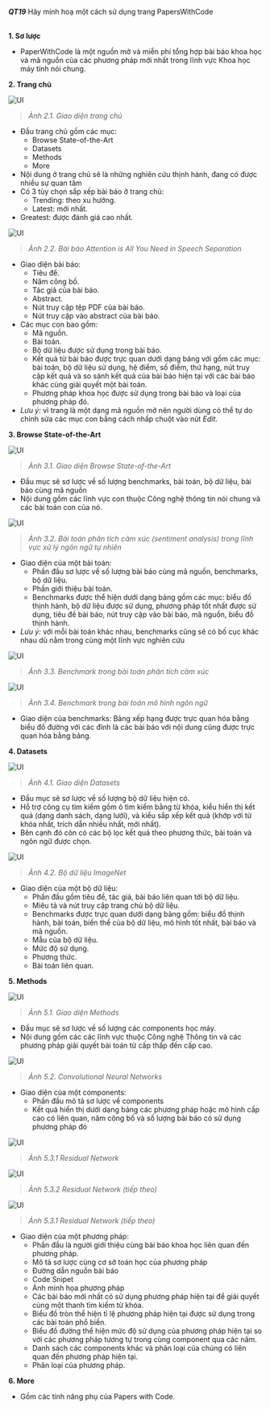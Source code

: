 ***QT19*** Hãy minh hoạ một cách sử dụng trang PapersWithCode <br/><br/>

**1. Sơ lược**

- PaperWithCode là một nguồn mở và miễn phí tổng hợp bài báo khoa học và mã nguồn của các phương pháp mới nhất trong lĩnh vực Khoa học máy tính nói chung.

**2. Trang chủ**

![UI](Week2/res/QT19_home.png)

> _Ảnh 2.1. Giao diện trang chủ_

- Đầu trang chủ gồm các mục:
  - Browse State-of-the-Art
  - Datasets
  - Methods
  - More
- Nội dung ở trang chủ sẽ là những nghiên cứu thịnh hành, đang có được nhiều sự quan tâm
- Có 3 tùy chọn sắp xếp bài báo ở trang chủ:
  - Trending: theo xu hướng.
  - Latest: mới nhất.
- Greatest: được đánh giá cao nhất.

![UI](Week2/res/QT19_pp.png)

> _Ảnh 2.2. Bài báo Attention is All You Need in Speech Separation_

- Giao diện bài báo:
  - Tiêu đề.
  - Năm công bố.
  - Tác giả của bài báo.
  - Abstract.
  - Nút truy cập tệp PDF của bài báo.
  - Nút truy cập vào abstract của bài báo.
- Các mục con bao gồm:
  - Mã nguồn.
  - Bài toán.
  - Bộ dữ liệu được sử dụng trong bài báo.
  - Kết quả từ bài báo được trực quan dưới dạng bảng với gồm các mục: bài toán, bộ dữ liệu sử dụng, hệ điểm, số điểm, thứ hạng, nút truy cập kết quả và so sánh kết quả của bài báo hiện tại với các bài báo khác cùng giải quyết một bài toán.
  - Phương pháp khoa học được sử dụng trong bài báo và loại của phương pháp đó.
- _Lưu ý:_ vì trang là một dạng mã nguồn mở nên người dùng có thể tự do chỉnh sửa các mục con bằng cách nhấp chuột vào nút _Edit_.

**3. Browse State-of-the-Art**

![UI](Week2/res/QT19_b_sota.png)

> _Ảnh 3.1. Giao diện Browse State-of-the-Art_

- Đầu mục sẽ sơ lược về số lượng benchmarks, bài toán, bộ dữ liệu, bài báo cùng mã nguồn
- Nội dung gồm các lĩnh vực con thuộc Công nghệ thông tin nói chung và các bài toán con của nó.

![UI](Week2/res/QT19_b_sota2.png)

> _Ảnh 3.2. Bài toán phân tích cảm xúc (sentiment analysis) trong lĩnh vực xử lý ngôn ngữ tự nhiên_

- Giao diện của một bài toán:
  - Phần đầu sơ lược về số lượng bài báo cùng mã nguồn, benchmarks, bộ dữ liệu.
  - Phần giới thiệu bài toán.
  - Benchmarks được thể hiện dưới dạng bảng gồm các mục: biểu đồ thịnh hành, bộ dữ liệu được sử dụng, phương pháp tốt nhất được sử dụng, tiêu đề bài báo, nút truy cập vào bài báo, mã nguồn, biểu đồ thịnh hành.
- _Lưu ý:_ với mỗi bài toán khác nhau, benchmarks cũng sẽ có bố cục khác nhau dù nằm trong cùng một lĩnh vực nghiên cứu

![UI](Week2/res/QT19_b_sota3.png)

> _Ảnh 3.3. Benchmark trong bài toán phân tích cảm xúc_

![UI](Week2/res/QT19_b_sota4.png)

> _Ảnh 3.4. Benchmark trong bài toán mô hình ngôn ngữ_

  - Giao diện của benchmarks: Bảng xếp hạng được trực quan hóa bằng biểu đồ đường với các đỉnh là các bài báo với nội dung cũng được trực quan hóa bằng bảng.

**4. Datasets**

![UI](Week2/res/QT19_d.png)

> _Ảnh 4.1. Giao diện Datasets_

- Đầu mục sẽ sơ lược về số lượng bộ dữ liệu hiện có.
- Hỗ trợ công cụ tìm kiếm gồm ô tìm kiếm bằng từ khóa, kiểu hiển thị kết quả (dạng danh sách, dạng lưới), và kiểu sắp xếp kết quả (khớp với từ khóa nhất, trích dẫn nhiều nhất, mới nhất).
- Bên cạnh đó còn có các bộ lọc kết quả theo phương thức, bài toán và ngôn ngữ được chọn.

![UI](Week2/res/QT19_d1.png)

> _Ảnh 4.2. Bộ dữ liệu ImageNet_

- Giao diện của một bộ dữ liệu:
  - Phần đầu gồm tiêu đề, tác giả, bài báo liên quan tới bộ dữ liệu.
  - Miêu tả và nút truy cập trang chủ bộ dữ liệu.
  - Benchmarks được trực quan dưới dạng bảng gồm: biểu đồ thịnh hành, bài toán, biến thể của bộ dữ liệu, mô hình tốt nhất, bài báo và mã nguồn.
  - Mẫu của bộ dữ liệu.
  - Mức độ sử dụng.
  - Phương thức.
  - Bài toán liên quan.

**5. Methods**

![UI](Week2/res/QT19_m.png)

> _Ảnh 5.1. Giao diện Methods_

- Đầu mục sẽ sơ lược về số lượng các components học máy.
- Nội dung gồm các các lĩnh vực thuộc Công nghệ Thông tin và các phương pháp giải quyết bài toán từ cấp thấp đến cấp cao.

![UI](Week2/res/QT19_m1.png)

> _Ảnh 5.2. Convolutional Neural Networks_

- Giao diện của một components:
  - Phần đầu mô tả sơ lược về components
  - Kết quả hiển thị dưới dạng bảng các phương pháp hoặc mô hình cấp cao có liên quan, năm công bố và số lượng bài báo có sử dụng phương pháp đó

![UI](Week2/res/QT19_m2.png)

> _Ảnh 5.3.1 Residual Network_

![UI](Week2/res/QT19_m3.png)

> _Ảnh 5.3.2 Residual Network (tiếp theo)_

![UI](Week2/res/QT19_m4.png)

> _Ảnh 5.3.1 Residual Network (tiếp theo)_

- Giao diện của một phương pháp:
  - Phần đầu là người giới thiệu cùng bài báo khoa học liên quan đến phương pháp.
  - Mô tả sơ lược cùng cơ sở toán học của phương pháp
  - Đường dẫn nguồn bài báo
  - Code Snipet
  - Ảnh minh họa phương pháp
  - Các bài báo mới nhất có sử dụng phương pháp hiện tại để giải quyết cùng một thanh tìm kiếm từ khóa.
  - Biểu đồ tròn thể hiện tỉ lệ phương pháp hiện tại được sử dụng trong các bài toán phổ biến.
  - Biểu đồ đường thể hiện mức độ sử dụng của phương pháp hiện tại so với các phương pháp tương tự trong cùng component qua các năm.
  - Danh sách các components khác và phân loại của chúng có liên quan đến phương pháp hiện tại.
  - Phân loại của phương pháp.

**6. More**

- Gồm các tính năng phụ của Papers with Code.
